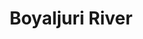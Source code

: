 ---
title: "Boyaljuri River"
title_bn: "বোয়ালজুড়ী নদী"
description: "It’s started from the border of Hajigonj and Kochua in Chadpur and flows until Badda."
---